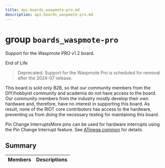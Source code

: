 ```yaml
---
title: api-boards_waspmote-pro.md
description: api-boards_waspmote-pro.md
---
```

# group `boards_waspmote-pro` 

Support for the Waspmote PRO v1.2 board.

End of Life
> Deprecated: Support for the Waspmote Pro is scheduled for removal after the 2024-07 release.

This board is sold only B2B, so that our community members from the DIY/hobbyist community and academia do not have access to the board. Our community members from the industry mostly develop their own hardware and, therefore, have no interest in supporting this board. As result, none of the RIOT core contributors has access to the hardware, preventing us from doing the necessary testing for maintaining this board.

Pin Change InterruptsMore pins can be used for hardware interrupts using the Pin Change Interrupt feature. See [ATmega common](./doc/starlight-docs/src/content/docs/apidoc/api-undefined.md#group__boards__common__atmega) for details.

## Summary

 Members                        | Descriptions                                
--------------------------------|---------------------------------------------

